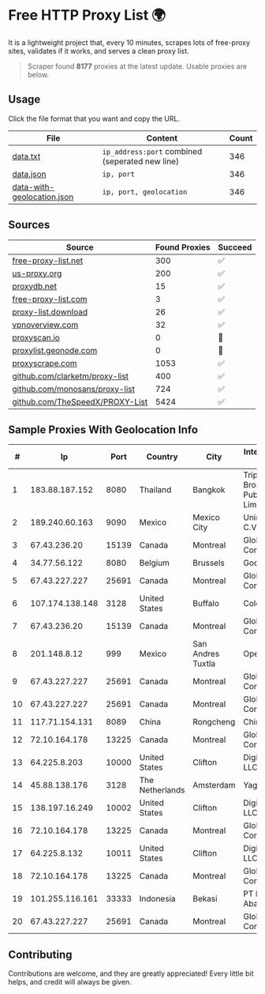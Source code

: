 
# Free HTTP Proxy List 🌍

It is a lightweight project that, every 10 minutes, scrapes lots of free-proxy sites, validates if it works, and serves a clean proxy list.


> Scraper found **8177** proxies at the latest update. Usable proxies are below.

## Usage

Click the file format that you want and copy the URL.


|File|Content|Count|
|----|-------|-----|
|[data.txt](https://raw.githubusercontent.com/themiralay/Proxy-List-World/master/data.txt)|`ip_address:port` combined (seperated new line)|346|
|[data.json](https://raw.githubusercontent.com/themiralay/Proxy-List-World/master/data.json)|`ip, port`|346|
|[data-with-geolocation.json](https://raw.githubusercontent.com/themiralay/Proxy-List-World/master/data-with-geolocation.json)|`ip, port, geolocation`|346|

## Sources

|Source|Found Proxies|Succeed|
|------|-------------|-------|
|[free-proxy-list.net](https://free-proxy-list.net)|300|✅|
|[us-proxy.org](https://www.us-proxy.org)|200|✅|
|[proxydb.net](http://proxydb.net)|15|✅|
|[free-proxy-list.com](https://free-proxy-list.com/?page=&port=&type%5B%5D=http&type%5B%5D=https&up_time=0&search=Search)|3|✅|
|[proxy-list.download](https://www.proxy-list.download/HTTP)|26|✅|
|[vpnoverview.com](https://vpnoverview.com/privacy/anonymous-browsing/free-proxy-servers)|32|✅|
|[proxyscan.io](https://www.proxyscan.io)|0|🚫|
|[proxylist.geonode.com](https://proxylist.geonode.com/api/proxy-list?limit=300&page=1&sort_by=lastChecked&sort_type=desc&protocols=http,https)|0|🚫|
|[proxyscrape.com](https://api.proxyscrape.com/v2/?request=displayproxies&protocol=http&timeout=10000&country=all&ssl=all&anonymity=all)|1053|✅|
|[github.com/clarketm/proxy-list](https://raw.githubusercontent.com/clarketm/proxy-list/master/proxy-list-raw.txt)|400|✅|
|[github.com/monosans/proxy-list](https://raw.githubusercontent.com/monosans/proxy-list/main/proxies/http.txt)|724|✅|
|[github.com/TheSpeedX/PROXY-List](https://raw.githubusercontent.com/TheSpeedX/PROXY-List/master/http.txt)|5424|✅|


## Sample Proxies With Geolocation Info

|#|Ip|Port|Country|City|Internet Service Provider|
|-|--|----|-------|----|-------------------------|
|1|183.88.187.152|8080|Thailand|Bangkok|Triple T Broadband Public Company Limited|
|2|189.240.60.163|9090|Mexico|Mexico City|Uninet S.A. de C.V.|
|3|67.43.236.20|15139|Canada|Montreal|GloboTech Communications|
|4|34.77.56.122|8080|Belgium|Brussels|Google LLC|
|5|67.43.227.227|25691|Canada|Montreal|GloboTech Communications|
|6|107.174.138.148|3128|United States|Buffalo|ColoCrossing|
|7|67.43.236.20|15139|Canada|Montreal|GloboTech Communications|
|8|201.148.8.12|999|Mexico|San Andres Tuxtla|Operbes|
|9|67.43.227.227|25691|Canada|Montreal|GloboTech Communications|
|10|67.43.227.227|25691|Canada|Montreal|GloboTech Communications|
|11|117.71.154.131|8089|China|Rongcheng|Chinanet|
|12|72.10.164.178|13225|Canada|Montreal|GloboTech Communications|
|13|64.225.8.203|10000|United States|Clifton|DigitalOcean, LLC|
|14|45.88.138.176|3128|The Netherlands|Amsterdam|Yaglom Labs Ltd|
|15|138.197.16.249|10002|United States|Clifton|DigitalOcean, LLC|
|16|72.10.164.178|13225|Canada|Montreal|GloboTech Communications|
|17|64.225.8.132|10011|United States|Clifton|DigitalOcean, LLC|
|18|72.10.164.178|13225|Canada|Montreal|GloboTech Communications|
|19|101.255.116.161|33333|Indonesia|Bekasi|PT Remala Abadi|
|20|67.43.227.227|25691|Canada|Montreal|GloboTech Communications|



## Contributing

Contributions are welcome, and they are greatly appreciated! Every
little bit helps, and credit will always be given.

